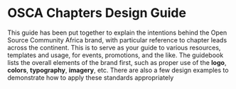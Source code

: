 # OSCA Chapters Design Guide
This guide has been put together to explain the intentions behind the Open
Source Community Africa brand, with particular reference to chapter leads
across the continent. This is to serve as your guide to various resources,
templates and usage, for events, promotions, and the like.
The guidebook lists the overall elements of the brand first, such as proper
use of the **logo**, **colors**, **typography**, **imagery**, etc. There are also a few design
examples to demonstrate how to apply these standards appropriately
